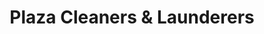 ---
title: "Plaza Cleaners & Launderers"
url: /maple-grove/plaza-cleaners-und-launderers/
shop: Wäscherei
---